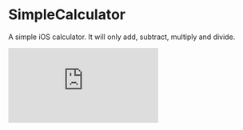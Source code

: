 # SimpleCalculator
A simple iOS calculator. It will only add, subtract, multiply and divide.

![Screenshot](https://github.com/CollinHemeltjen/SimpleCalculator/readmeImgs/Screenshot.img "Screenshot")
